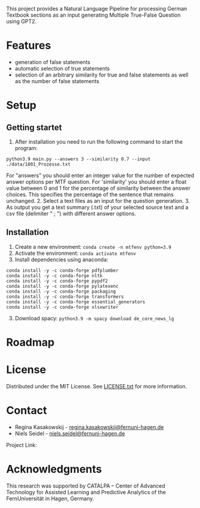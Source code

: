 This project provides a Natural Language Pipeline for processing German Textbook sections as an input generating Multiple True-False Question using GPT2.


# Features
- generation of false statements
- automatic selection of true statements 
- selection of an arbitrary similarity for true and false statements as well as the number of false statements

# Setup

## Getting startet

1. After installation you need to run the following command to start the program: 

`python3.9 main.py --answers 3 --similarity 0.7 --input ./data/1801_Prozesse.txt`

For "answers" you should enter an integer value for the number of expected answer options per MTF question.
For 'similarity' you should enter a float value between 0 and 1 for the percentage of similarity between the answer choices. This specifies the percentage of the sentence that remains unchanged.
2. Select a text files as an input for the question generation.
3. As output you get a text summary (.txt) of your selected source text and a csv file (delimiter " ; ") with different answer options.

## Installation

1. Create a new environment: `conda create -n mtfenv python=3.9`
2. Activate the environment: `conda activate mtfenv`
3. Install dependencies using anaconda: 
```
conda install -y -c conda-forge pdfplumber
conda install -y -c conda-forge nltk
conda install -y -c conda-forge pypdf2
conda install -y -c conda-forge pylatexenc
conda install -y -c conda-forge packaging
conda install -y -c conda-forge transformers
conda install -y -c conda-forge essential_generators
conda install -y -c conda-forge xlsxwriter
```
3. Download spacy: `python3.9 -m spacy download de_core_news_lg`

# Roadmap


# License

Distributed under the MIT License. See [LICENSE.txt](https://gitlab.pi6.fernuni-hagen.de/la-diva/adaptive-assessment/generationofmultipletruefalsequestions/-/blob/master/LICENSE.txt) for more information.

# Contact
- Regina Kasakowskij - regina.kasakowskij@fernuni-hagen.de
- Niels Seidel - niels.seidel@fernuni-hagen.de

Project Link: 

# Acknowledgments

This research was supported by CATALPA – Center of Advanced Technology for Assisted Learning and Predictive Analytics of the FernUniversität in Hagen, Germany.
